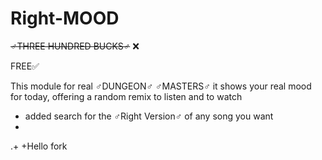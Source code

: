 # Right-MOOD
‌~~♂THREE HUNDRED BUCKS♂~~ ❌

FREE✅

This module for real ♂DUNGEON♂ ♂MASTERS♂ it shows your real mood for today, offering a random remix to listen and to watch 

+ added search for the ♂Right Version♂ of any song you want
+
.+
+Hello fork